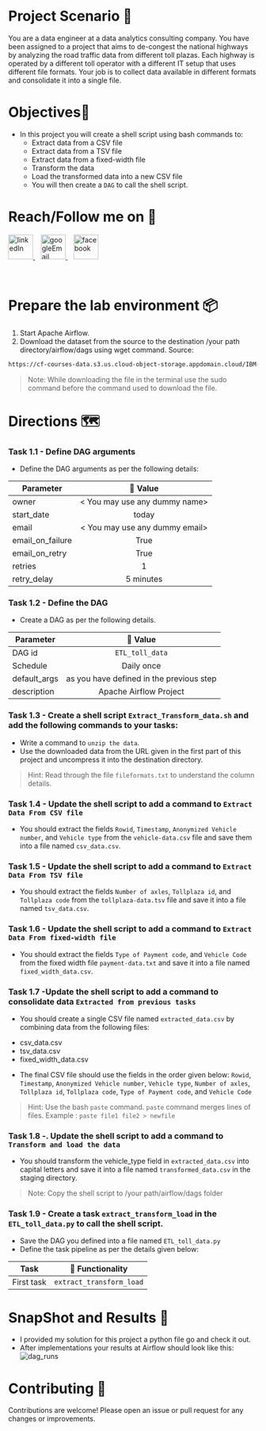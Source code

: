 # Project Scenario 🎩
You are a data engineer at a data analytics consulting company. You have been assigned to a project that aims to de-congest the national highways by analyzing the road traffic data from different toll plazas. Each highway is operated by a different toll operator with a different IT setup that uses different file formats. Your job is to collect data available in different formats and consolidate it into a single file.

# Objectives📝
* In this project you will create a shell script using bash commands to:
  * Extract data from a CSV file
  * Extract data from a TSV file
  * Extract data from a fixed-width file
  * Transform the data
  * Load the transformed data into a new CSV file
  * You will then create a `DAG` to call the shell script.

# Reach/Follow me on 🚀<br>
<p align="left">
  <a href="https://www.linkedin.com/in/mohamed-fawzy-936b661b8/" target="_blank" rel="noreferrer"> <img src="https://img.icons8.com/fluency/2x/linkedin.png" alt="linkedIn" width="50" height="50"/> </a>&nbsp&nbsp
  <a href="mailto:fwzymohamed90@gmail.com" target="_blank" rel="noreferrer"> <img src="https://img.icons8.com/fluency/2x/google-logo.png" alt="googleEmail" width="50" height="50"/> </a>&nbsp&nbsp
  <a href="https://www.facebook.com/mohamed.fwzy.14" target="_blank" rel="noreferrer"> <img src="https://cdn.iconscout.com/icon/free/png-256/facebook-262-721949.png" alt="facebook" width="50" height="50"/> </a>
</p>
<br>

# Prepare the lab environment 📦

1. Start Apache Airflow.
2. Download the dataset from the source to the destination /your path directory/airflow/dags using wget command.
  Source:

```bash
https://cf-courses-data.s3.us.cloud-object-storage.appdomain.cloud/IBM-DB0250EN-SkillsNetwork/labs/Final%20Assignment/tolldata.tgz
```

<!-- Side Note: Additional Information -->
> Note: While downloading the file in the terminal use the sudo command before the command used to download the file.
# Directions 🗺

### Task 1.1 - Define DAG arguments
* Define the DAG arguments as per the following details:

|       Parameter                | 🔰 Value  
| -------------------------- | :----------------:| 
| owner	                     |   < You may use any dummy name> |
| start_date	               |   today |
| email	                     |   < You may use any dummy email> |
| email_on_failure	         |   True |
| email_on_retry	           |   True |
| retries	                   |   1 |
| retry_delay	               |   5 minutes |


### Task 1.2 - Define the DAG
* Create a DAG as per the following details.

|       Parameter                | 🔰 Value  
| -------------------------- | :----------------:| 
| DAG id	                   |   `ETL_toll_data` |
| Schedule	                 |   Daily once |
| default_args	             |   as you have defined in the previous step |
| description	               |   Apache Airflow Project |

### Task 1.3 - Create a shell script `Extract_Transform_data.sh` and add the following commands to your tasks:
* Write a command to `unzip the data`.
* Use the downloaded data from the URL given in the first part of this project and uncompress it into the destination directory.
<!-- Side Note: Additional Information -->
> Hint: Read through the file `fileformats.txt` to understand the column details.

### Task 1.4 - Update the shell script to add a command to `Extract Data From CSV file`
* You should extract the fields `Rowid`, `Timestamp`, `Anonymized Vehicle number`, and `Vehicle type` from the `vehicle-data.csv` file and save them into a file named `csv_data.csv`.

### Task 1.5 - Update the shell script to add a command to `Extract Data From TSV file`
* You should extract the fields `Number of axles`, `Tollplaza id`, and `Tollplaza code` from the `tollplaza-data.tsv` file and save it into a file named `tsv_data.csv`.

### Task 1.6 - Update the shell script to add a command to `Extract Data From fixed-width file`
* You should extract the fields `Type of Payment code`, and `Vehicle Code` from the fixed width file `payment-data.txt` and save it into a file named `fixed_width_data.csv`.

### Task 1.7 -Update the shell script to add a command to consolidate data `Extracted from previous tasks`
* You should create a single CSV file named `extracted_data.csv` by combining data from the following files:
- csv_data.csv
- tsv_data.csv
- fixed_width_data.csv

* The final CSV file should use the fields in the order given below:
`Rowid`, `Timestamp`, `Anonymized Vehicle number`, `Vehicle type`, `Number of axles`, `Tollplaza id`, `Tollplaza code`, `Type of Payment code`, and `Vehicle Code`

<!-- Side Note: Additional Information -->
> Hint: Use the bash `paste` command.
`paste` command merges lines of files.
Example : `paste file1 file2 > newfile`

### Task 1.8 -. Update the shell script to add a command to `Transform and load the data`
* You should transform the vehicle_type field in `extracted_data.csv` into capital letters and save it into a file named `transformed_data.csv` in the staging directory.
<!-- Side Note: Additional Information -->
> Note: Copy the shell script to /your path/airflow/dags folder

### Task 1.9 - Create a task `extract_transform_load` in the `ETL_toll_data.py` to call the shell script.
* Save the DAG you defined into a file named `ETL_toll_data.py`
* Define the task pipeline as per the details given below:

|       Task                | 🔰 Functionality  
| -------------------------- | :----------------:| 
| First task                 |   `extract_transform_load` |


# SnapShot and Results 📸
* I provided my solution for this project a python file go and check it out.
* After implementations your results at Airflow should look like this:
   ![dag_runs](https://github.com/Mohamed-fawzyy/Airflow-Pipeline/assets/111665714/d4d7c7d3-ae7d-469c-9617-99b4f097631c)

# Contributing 📝
Contributions are welcome! Please open an issue or pull request for any changes or improvements.


























